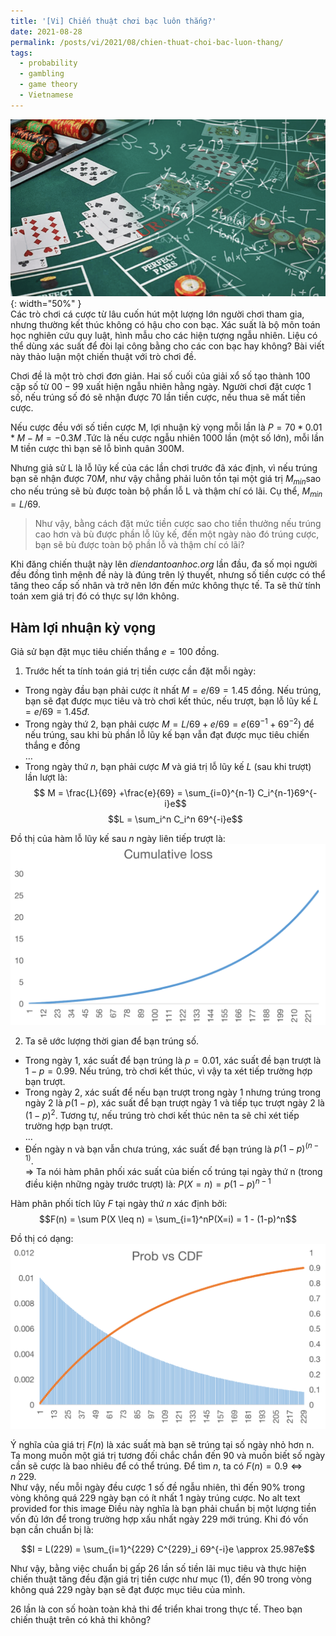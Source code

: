 ```yaml
---
title: '[Vi] Chiến thuật chơi bạc luôn thắng?'
date: 2021-08-28
permalink: /posts/vi/2021/08/chien-thuat-choi-bac-luon-thang/
tags:
  - probability
  - gambling
  - game theory
  - Vietnamese
---
```

![Poster](/images/post/2021_poster_gbml.png){: width="50%" }<br>
Các trò chơi cá cược từ lâu cuốn hút một lượng lớn người chơi tham gia, nhưng thường kết thúc không có hậu cho con bạc. Xác suất là bộ môn toán học nghiên cứu quy luật, hình mẫu cho các hiện tượng ngẫu nhiên. Liệu có thể dùng xác suất để đòi lại công bằng cho các con bạc hay không?  Bài viết này thảo luận một chiến thuật với trò chơi đề.

Chơi đề là một trò chơi đơn giản. Hai số cuối của giải xổ số tạo thành $100$ cặp số từ $00-99$ xuất hiện ngẫu nhiên hằng ngày. Người chơi đặt cược $1$ số, nếu trúng số đó sẽ nhận được $70$ lần tiền cược, nếu thua sẽ mất tiền cược.

Nếu cược đều với số tiền cược M, lợi nhuận kỳ vọng mỗi lần là $P = 70*0.01*M-M = -0.3M$ .Tức là nếu cược ngẫu nhiên 1000 lần (một số lớn), mỗi lần M tiền cược thì bạn sẽ lỗ bình quân 300M.

Nhưng giả sử L là lỗ lũy kế của các lần chơi trước đã xác định, vì nếu trúng bạn sẽ nhận được $70M$, như vậy chẳng phải luôn tồn tại một giá trị $M_{min}$sao cho nếu trúng sẽ bù được toàn bộ phần lỗ L và thậm chí có lãi. Cụ thể, $M_{min}= L/69$.


>  Như vậy, bằng cách đặt mức tiền cược sao cho tiền thưởng nếu trúng cao hơn và bù được phần lỗ lũy kế, đến một ngày nào đó trúng cược, bạn sẽ bù được toàn bộ phần lỗ và thậm chí có lãi?

Khi đăng chiến thuật này lên *diendantoanhoc.org* lần đầu, đa số mọi người đều đồng tình mệnh đề này là đúng trên lý thuyết, nhưng số tiền cược có thể tăng theo cấp số nhân và trở nên lớn đến mức không thực tế. Ta sẽ thử tính toán xem giá trị đó có thực sự lớn không.

Hàm lợi nhuận kỳ vọng
----
Giả sử bạn đặt mục tiêu chiến thắng $e=100$ đồng. 
1. Trước hết ta tính toán giá trị tiền cược cần đặt mỗi ngày: <br>
* Trong ngày đầu bạn phải cược ít nhất $M = e/69 = 1.45$ đồng. Nếu trúng, bạn sẽ đạt được mục tiêu và trò chơi kết thúc, nếu trượt, bạn lỗ lũy kế $L = e/69 = 1.45đ$. <br>
* Trong ngày thứ 2, bạn phải cược $M = L/69 + e/69 = e(69^{-1} +69^{-2})$ để nếu trúng, sau khi bù phần lỗ lũy kế bạn vẫn đạt được mục tiêu chiến thắng e đồng <br>
…
* Trong ngày thứ $n$, bạn phải cược $M$ và giá trị lỗ lũy kế $L$ (sau khi trượt) lần lượt là:
$$ M = \frac{L}{69} +\frac{e}{69} = \sum_{i=0}^{n-1} C_i^{n-1}69^{-i}e$$
$$L = \sum_i^n C_i^n 69^{-i}e$$

Đồ thị của hàm lỗ lũy kế sau $n$ ngày liên tiếp trượt là:
![Cumulative loss](/images/post/bio-photo-2.png)

2. Ta sẽ ước lượng thời gian để bạn trúng số.
* Trong ngày 1, xác suất để bạn trúng là $p= 0.01$, xác suất đề bạn trượt là $1-p = 0.99$. Nếu trúng, trò chơi kết thúc, vì vậy ta xét tiếp trường hợp bạn trượt.
* Trong ngày 2, xác suất để nếu bạn trượt trong ngày 1 nhưng trúng trong ngày 2 là $p(1-p)$, xác suất để bạn trượt ngày 1 và tiếp tục trượt ngày 2 là $(1-p)^2$. Tương tự, nếu trúng trò chơi kết thúc nên ta sẽ chỉ xét tiếp trường hợp bạn trượt. <br>
…
* Đến ngày n và bạn vẫn chưa trúng, xác suất để bạn trúng là $p(1-p)^(n-1)$. <br>
=> Ta nói hàm phân phối xác suất của biến cố trúng tại ngày thứ n (trong điều kiện những ngày trước trượt) là:
$P(X=n) = p(1-p)^{n-1}$

Hàm phân phối tích lũy $F$ tại ngày thứ $n$ xác định bởi:
$$F(n) = \sum P(X \leq n) = \sum_{i=1}^nP(X=i) = 1 - (1-p)^n$$

Đồ thị có dạng:
![CDF and PDF](/images/post/gmbl_cdf.png)

<!-- <img src="/_posts/img/gmbl_cdf.png" width="200" height="200" /> -->


Ý nghĩa của giá trị $F(n)$ là xác suất mà bạn sẽ trúng tại số ngày nhỏ hơn n. <br>
Ta mong muốn một giá trị tương đối chắc chắn đến $90%$ và muốn biết số ngày cần sẽ cược là bao nhiêu để có thể trúng. Để tìm $n$, ta có $F(n) = 0.9 \Leftrightarrow n ~ 229.$ <br>
Như vậy, nếu mỗi ngày đều cược 1 số đề ngẫu nhiên, thì đến 90% trong vòng không quá 229 ngày bạn có ít nhất 1 ngày trúng cược.
No alt text provided for this image
Điều này nghĩa là bạn phải chuẩn bị một lượng tiền vốn đủ lớn để trong trường hợp xấu nhất ngày 229 mới trúng. Khi đó vốn bạn cần chuẩn bị là:

$$I = L(229) = \sum_{i=1}^{229} C^{229}_i 69^{-i}e \approx 25.987e$$

Như vậy, bằng việc chuẩn bị gấp $26$ lần số tiền lãi mục tiêu và thực hiện chiến thuật tăng đều đặn giá trị tiền cược như mục (1), đến $90%$ trong vòng không quá $229$ ngày bạn sẽ đạt được mục tiêu của mình.

$26$ lần là con số hoàn toàn khả thi để triển khai trong thực tế. Theo bạn chiến thuật trên có khả thi không?